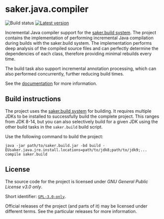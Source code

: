 # saker.java.compiler

![Build status](https://img.shields.io/azure-devops/build/sakerbuild/f1251dbc-3ee1-4e43-a095-0231770283de/14/master) [![Latest version](https://mirror.nest.saker.build/badges/saker.java.compiler/version.svg)](https://nest.saker.build/package/saker.java.compiler "saker.java.compiler | saker.nest")

Incremental Java compiler support for the [saker.build system](https://saker.build). The project contains the implementation of performing incremental Java compilation during builds with the saker.build system. The implementation performs deep analysis of the compiled source files and can perfectly determine the dependencies of each class, therefore providing minimal rebuilds every time.

The build task also support incremental annotation processing, which can also performed concurrently, further reducing build times.

See the [documentation](https://saker.build/saker.java.compiler/doc/) for more information.

## Build instructions

The project uses the [saker.build system](https://saker.build) for building. It requires multiple JDKs to be installed to successfully build the complete project. This ranges from JDK 8-14, but you can also selectively build for a given JDK using the other build tasks in the `saker.build` build script.

Use the following command to build the project:

```
java -jar path/to/saker.build.jar -bd build -EUsaker.java.jre.install.locations=path/to/jdk8;path/to/jdk9;... compile saker.build
```

## License

The source code for the project is licensed under *GNU General Public License v3.0 only*.

Short identifier: [`GPL-3.0-only`](https://spdx.org/licenses/GPL-3.0-only.html).

Official releases of the project (and parts of it) may be licensed under different terms. See the particular releases for more information.
